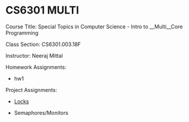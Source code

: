 # CS6301 MULTI

Course Title: Special Topics in Computer Science - Intro to __Multi__Core
Programming

Class Section: CS6301.003.18F

Instructor: Neeraj Mittal

Homework Assignments:

- hw1

Project Assignments:

- [Locks](https://cs6301.github.io/Lock/)

- Semaphores/Monitors

